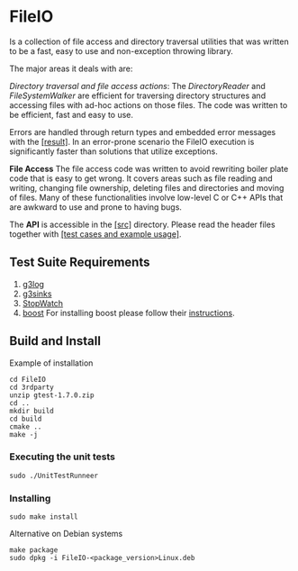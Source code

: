 FileIO
======

Is a collection of file access and directory traversal utilities that was written to be a fast, easy to use and non-exception throwing library. 

The major areas it deals with are:

*_Directory traversal and file access actions_*: 
The _DirectoryReader_ and _FileSystemWalker_ are efficient for traversing directory structures and accessing files with ad-hoc actions on those files. The code was written to be efficient, fast and easy to use. 

Errors are handled through return types and embedded error messages with the [[result]](https://github.com/LogRhythm/FileIO/blob/master/src/Result.h).  In an error-prone scenario the FileIO execution is significantly faster than solutions that utilize exceptions. 


**File Access** 
The file access code was written to avoid rewriting boiler plate code that is easy to get wrong. It covers areas such as file reading and writing, changing file ownership, deleting files and directories and moving of files. Many of these functionalities involve low-level C or C++ APIs that are awkward to use and prone to having bugs. 

The **API** is accessible in the [[src]](https://github.com/LogRhythm/FileIO/tree/master/src) directory. Please read the header files together with [[test cases and example usage]](https://github.com/LogRhythm/FileIO/tree/master/test).

## Test Suite Requirements
1. [g3log](https://github.com/KjellKod/g3log)
2. [g3sinks](https://github.com/KjellKod/g3sinks)
3. [StopWatch](https://github.com/LogRhythm/StopWatch)
4. [boost](http://www.boost.org/doc/libs/1_63_0/index.html) 
For installing boost please follow their [instructions](http://www.boost.org/doc/libs/1_63_0/more/getting_started/unix-variants.html). 


## Build and Install
Example of installation
```
cd FileIO
cd 3rdparty
unzip gtest-1.7.0.zip
cd ..
mkdir build
cd build
cmake ..
make -j
```

### Executing the unit tests
```
sudo ./UnitTestRunneer
```

### Installing
```
sudo make install
```

Alternative on Debian systems
```
make package
sudo dpkg -i FileIO-<package_version>Linux.deb
```
